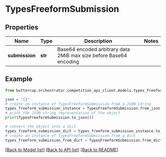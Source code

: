 # TypesFreeformSubmission


## Properties

Name | Type | Description | Notes
------------ | ------------- | ------------- | -------------
**submission** | **str** | Base64 encoded arbitrary data  2MiB max size before Base64 encoding | 

## Example

```python
from buttercup.orchestrator.competition_api_client.models.types_freeform_submission import TypesFreeformSubmission

json = "{}"
# create an instance of TypesFreeformSubmission from a JSON string
types_freeform_submission_instance = TypesFreeformSubmission.from_json(json)
# print the JSON string representation of the object
print(TypesFreeformSubmission.to_json())

# convert the object into a dict
types_freeform_submission_dict = types_freeform_submission_instance.to_dict()
# create an instance of TypesFreeformSubmission from a dict
types_freeform_submission_from_dict = TypesFreeformSubmission.from_dict(types_freeform_submission_dict)
```
[[Back to Model list]](../README.md#documentation-for-models) [[Back to API list]](../README.md#documentation-for-api-endpoints) [[Back to README]](../README.md)


